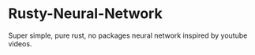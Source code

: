 # Rusty-Neural-Network
Super simple, pure rust, no packages neural network inspired by youtube videos.
